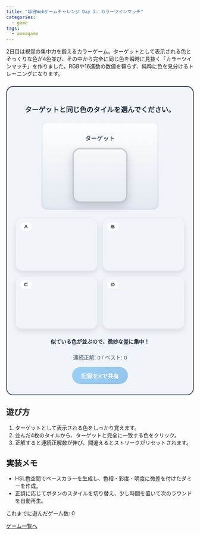 ```yaml
---
title: "毎日Webゲームチャレンジ Day 2: カラーツインマッチ"
categories:
  - game
tags:
  - aomagame
---
```


2日目は視覚の集中力を鍛えるカラーゲーム。ターゲットとして表示される色とそっくりな色が4色並び、その中から完全に同じ色を瞬時に見抜く「カラーツインマッチ」を作りました。RGBや16進数の数値を頼らず、純粋に色を見分けるトレーニングになります。

<style>
#color-match-game {
  border: 2px solid #334155;
  border-radius: 18px;
  padding: 28px 24px;
  background: #f1f5f9;
  max-width: 520px;
  margin: 24px auto;
  color: #1e293b;
  font-family: "SF Pro JP", "Hiragino Kaku Gothic ProN", sans-serif;
}
#color-match-game .prompt {
  font-size: 1.15rem;
  font-weight: 600;
  text-align: center;
}
#color-match-game .target {
  margin: 20px auto 24px;
  padding: 18px;
  border-radius: 16px;
  background: linear-gradient(180deg, rgba(255, 255, 255, 0.9), rgba(226, 232, 240, 0.9));
  box-shadow: inset 0 0 8px rgba(148, 163, 184, 0.35);
  max-width: 280px;
  text-align: center;
}
#color-match-game .target-label {
  font-size: 0.95rem;
  font-weight: 600;
  letter-spacing: 0.05em;
  color: #475569;
  text-transform: uppercase;
}
#color-match-game .target-swatch {
  margin: 16px auto 0;
  width: 140px;
  height: 140px;
  border-radius: 20px;
  border: 4px solid rgba(15, 23, 42, 0.18);
  box-shadow: 0 10px 22px rgba(15, 23, 42, 0.18);
}
#color-match-game .options {
  display: grid;
  grid-template-columns: repeat(2, minmax(140px, 1fr));
  gap: 16px;
}
#color-match-game .option {
  position: relative;
  border: none;
  border-radius: 16px;
  padding: 0;
  height: 140px;
  cursor: pointer;
  box-shadow: 0 6px 16px rgba(15, 23, 42, 0.12);
  transition: transform 0.18s ease, box-shadow 0.18s ease, outline 0.18s ease;
  background: transparent;
}
#color-match-game .option:hover,
#color-match-game .option:focus-visible {
  transform: translateY(-2px);
  box-shadow: 0 12px 26px rgba(15, 23, 42, 0.18);
  outline: 3px solid rgba(59, 130, 246, 0.4);
}
#color-match-game .option span {
  position: absolute;
  top: 10px;
  left: 12px;
  padding: 4px 10px;
  border-radius: 9999px;
  font-size: 0.85rem;
  font-weight: 700;
  letter-spacing: 0.08em;
  color: rgba(15, 23, 42, 0.88);
  background: rgba(255, 255, 255, 0.85);
  text-transform: uppercase;
}
#color-match-game .option.is-correct {
  transform: scale(1.02);
  box-shadow: 0 14px 28px rgba(34, 197, 94, 0.3);
  outline: 3px solid rgba(34, 197, 94, 0.45);
}
#color-match-game .option.is-wrong {
  transform: scale(0.96);
  box-shadow: 0 10px 22px rgba(239, 68, 68, 0.35);
  outline: 3px solid rgba(239, 68, 68, 0.55);
}
#color-match-game .feedback {
  margin-top: 24px;
  min-height: 28px;
  text-align: center;
  font-weight: 600;
  color: #1e293b;
}
#color-match-game .streak {
  margin-top: 6px;
  text-align: center;
  font-size: 0.9rem;
  color: #475569;
}
#color-match-game .actions {
  margin-top: 16px;
  display: flex;
  justify-content: center;
}
#color-match-game .share-button {
  border: none;
  border-radius: 9999px;
  padding: 12px 24px;
  font-size: 0.95rem;
  font-weight: 700;
  color: #ffffff;
  background: linear-gradient(135deg, #1d9bf0, #0c7cd5);
  cursor: pointer;
  box-shadow: 0 10px 24px rgba(29, 155, 240, 0.25);
  transition: transform 0.15s ease, box-shadow 0.15s ease, opacity 0.15s ease;
}
#color-match-game .share-button:hover:not(:disabled) {
  transform: translateY(-1px);
  box-shadow: 0 14px 28px rgba(29, 155, 240, 0.35);
}
#color-match-game .share-button:disabled {
  opacity: 0.4;
  cursor: not-allowed;
  box-shadow: none;
}
</style>

<div id="color-match-game">
  <p class="prompt">ターゲットと同じ色のタイルを選んでください。</p>
  <div class="target">
    <p class="target-label">ターゲット</p>
    <div class="target-swatch"></div>
  </div>
  <div class="options">
    <button type="button" class="option" data-index="0"><span>A</span></button>
    <button type="button" class="option" data-index="1"><span>B</span></button>
    <button type="button" class="option" data-index="2"><span>C</span></button>
    <button type="button" class="option" data-index="3"><span>D</span></button>
  </div>
  <p class="feedback">似ている色が並ぶので、微妙な差に集中！</p>
  <p class="streak">連続正解: 0 / ベスト: 0</p>
  <div class="actions">
    <button type="button" class="share-button" disabled>記録をXで共有</button>
  </div>
</div>

<script>
(() => {
  const root = document.getElementById('color-match-game');
  if (!root) {
    return;
  }

  const targetSwatch = root.querySelector('.target-swatch');
  const feedback = root.querySelector('.feedback');
  const streakEl = root.querySelector('.streak');
  const options = Array.from(root.querySelectorAll('.option'));
  const shareButton = root.querySelector('.share-button');
  const getPlayCountEl = () => document.querySelector('[data-aomagame-play-count]');

  const storageKey = 'aomagame:best:color-match';
  const playedKey = 'aomagame:played:color-match';

  let correctIndex = 0;
  let currentColor = null;
  let streak = 0;
  let best = 0;
  let lock = false;
  let played = false;
  let storageAvailable = false;

  const updatePlayCount = () => {
    const counterEl = getPlayCountEl();
    if (!counterEl) {
      return;
    }
    try {
      let total = 0;
      for (let i = 0; i < localStorage.length; i += 1) {
        const key = localStorage.key(i);
        if (typeof key !== 'string' || !key.startsWith('aomagame:played:')) {
          continue;
        }
        const value = Number.parseInt(localStorage.getItem(key) ?? '0', 10);
        if (!Number.isNaN(value) && value > 0) {
          total += 1;
        }
      }
      counterEl.textContent = total;
    } catch (error) {
      counterEl.textContent = '0';
    }
  };

  const markPlayed = () => {
    if (!storageAvailable) {
      return;
    }
    try {
      const current = Number.parseInt(localStorage.getItem(playedKey) ?? '0', 10);
      const next = Number.isNaN(current) ? 1 : current + 1;
      localStorage.setItem(playedKey, String(next));
    } catch (error) {
      return;
    }
    updatePlayCount();
  };


  const clamp = (value, min, max) => Math.min(max, Math.max(min, value));
  const wrapHue = (hue) => ((hue % 360) + 360) % 360;
  const randomRange = (min, max) => Math.random() * (max - min) + min;

  const detectStorage = () => {
    try {
      const testKey = `${storageKey}-test`;
      localStorage.setItem(testKey, '1');
      localStorage.removeItem(testKey);
      storageAvailable = true;
    } catch (error) {
      storageAvailable = false;
    }
  };

  const loadBest = () => {
    if (!storageAvailable) {
      return;
    }
    const stored = localStorage.getItem(storageKey);
    if (!stored) {
      return;
    }
    const value = Number.parseInt(stored, 10);
    if (!Number.isNaN(value) && value > 0) {
      best = value;
    }
  };

  const saveBest = () => {
    if (!storageAvailable) {
      return;
    }
    localStorage.setItem(storageKey, String(best));
  };

  const createBaseColor = () => ({
    h: Math.floor(randomRange(0, 360)),
    s: Math.floor(randomRange(45, 85)),
    l: Math.floor(randomRange(35, 70)),
  });

  const colorToCss = (color) => `hsl(${color.h}deg ${color.s}% ${color.l}%)`;

  const colorKey = (color) => `${color.h}|${color.s}|${color.l}`;

  const colorsAreEqual = (a, b) => a && b && a.h === b.h && a.s === b.s && a.l === b.l;

  const createVariant = (base) => {
    const variant = {
      h: wrapHue(base.h + Math.round(randomRange(-16, 16))),
      s: clamp(Math.round(base.s + randomRange(-14, 14)), 20, 95),
      l: clamp(Math.round(base.l + randomRange(-14, 14)), 20, 85),
    };

    if (colorsAreEqual(variant, base)) {
      variant.h = wrapHue(variant.h + 6);
      variant.s = clamp(variant.s + 4, 20, 95);
    }

    return variant;
  };

  const renderRound = () => {
    lock = false;
    currentColor = createBaseColor();
    targetSwatch.style.background = colorToCss(currentColor);
    feedback.textContent = 'ターゲットと完全に一致する色を探してください。';

    correctIndex = Math.floor(Math.random() * options.length);

    const usedKeys = new Set();
    usedKeys.add(colorKey(currentColor));

    options.forEach((button, index) => {
      let swatchColor;
      if (index === correctIndex) {
        swatchColor = currentColor;
      } else {
        do {
          swatchColor = createVariant(currentColor);
        } while (usedKeys.has(colorKey(swatchColor)));
      }
      usedKeys.add(colorKey(swatchColor));
      button.style.background = colorToCss(swatchColor);
      button.dataset.correct = index === correctIndex ? 'true' : 'false';
      button.classList.remove('is-correct', 'is-wrong');
    });
  };

  const updateShareButton = () => {
    if (!shareButton) {
      return;
    }
    shareButton.disabled = best <= 0;
  };

  const updateStreak = () => {
    const previousBest = best;
    best = Math.max(best, streak);
    if (best !== previousBest) {
      saveBest();
    }
    streakEl.textContent = `連続正解: ${streak} / ベスト: ${best}`;
    updateShareButton();
  };

  const openShareWindow = () => {
    if (!shareButton) {
      return;
    }
    const text = `カラーツインマッチで連続正解 ${best} 回を記録！ #aomagame`;
    const shareUrl = new URL('https://twitter.com/intent/tweet');
    shareUrl.searchParams.set('text', text);
    shareUrl.searchParams.set('url', window.location.href);
    window.open(shareUrl.toString(), '_blank', 'noopener');
  };

  options.forEach((button) => {
    button.addEventListener('click', () => {
      if (!played) {
        markPlayed();
        played = true;
      }
      if (lock) {
        return;
      }
      lock = true;
      button.blur();
      const isCorrect = button.dataset.correct === 'true';
      if (isCorrect) {
        streak += 1;
        feedback.textContent = '正解！微妙な差を見抜きました。';
        button.classList.add('is-correct');
        updateStreak();
        window.setTimeout(renderRound, 800);
      } else {
        streak = 0;
        feedback.textContent = '惜しい…ターゲットと完全一致する色を探してみましょう。';
        button.classList.add('is-wrong');
        options[correctIndex].classList.add('is-correct');
        updateStreak();
        window.setTimeout(renderRound, 1200);
      }
    });
  });

  if (shareButton) {
    shareButton.addEventListener('click', (event) => {
      event.preventDefault();
      if (best <= 0) {
        return;
      }
      openShareWindow();
    });
  }

  detectStorage();
  loadBest();
  if (document.readyState === 'loading') {
    document.addEventListener('DOMContentLoaded', updatePlayCount, { once: true });
  } else {
    updatePlayCount();
  }
  streakEl.textContent = `連続正解: ${streak} / ベスト: ${best}`;
  updateShareButton();

  renderRound();
})();
</script>

## 遊び方
1. ターゲットとして表示される色をしっかり覚えます。
2. 並んだ4枚のタイルから、ターゲットと完全に一致する色をクリック。
3. 正解すると連続正解数が伸び、間違えるとストリークがリセットされます。

## 実装メモ
- HSL色空間でベースカラーを生成し、色相・彩度・明度に微差を付けたダミーを作成。
- 正誤に応じてボタンのスタイルを切り替え、少し時間を置いて次のラウンドを自動再生。


<p class="game-progress">これまでに遊んだゲーム数: <span data-aomagame-play-count>0</span></p>
<p class="game-link"><a href="http://localhost:4000/tags/#aomagame">ゲーム一覧へ</a></p>
